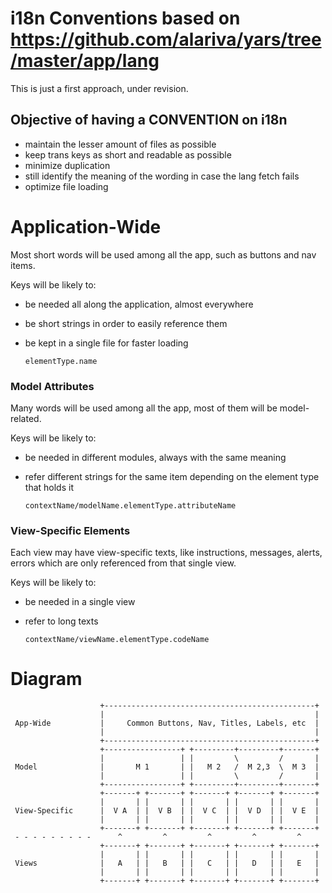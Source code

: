 # i18n Conventions based on https://github.com/alariva/yars/tree/master/app/lang

This is just a first approach, under revision.

## Objective of having a CONVENTION on i18n

  * maintain the lesser amount of files as possible
  * keep trans keys as short and readable as possible
  * minimize duplication
  * still identify the meaning of the wording in case the lang fetch fails
  * optimize file loading

# Application-Wide

Most short words will be used among all the app, such as buttons and nav items.

Keys will be likely to:

  * be needed all along the application, almost everywhere
  * be short strings in order to easily reference them
  * be kept in a single file for faster loading

        elementType.name

### Model Attributes

Many words will be used among all the app, most of them will be model-related.

Keys will be likely to:

  * be needed in different modules, always with the same meaning
  * refer different strings for the same item depending on the element type that holds it

        contextName/modelName.elementType.attributeName

### View-Specific Elements

Each view may have view-specific texts, like instructions, messages, alerts, errors which are only referenced from that single view.

Keys will be likely to:

  * be needed in a single view
  * refer to long texts

        contextName/viewName.elementType.codeName

# Diagram

                        +-----------------------------------------------+
                        |                                               |
     App-Wide           |     Common Buttons, Nav, Titles, Labels, etc  |
                        |                                               |
                        +-----------------------------------------------+
                        +-----------------+ +---------+---------+-------+
                        |                 | |         \         /       |
     Model              |       M 1       | |   M 2   /  M 2,3  \  M 3  |
                        |                 | |         \         /       |
                        +-----------------+ +---------+---------+-------+
                        +-------+ +-------+ +-------+ +-------+ +-------+
                        |       | |       | |       | |       | |       |
     View-Specific      |  V A  | |  V B  | |  V C  | |  V D  | |  V E  |
                        |       | |       | |       | |       | |       |
                        +-------+ +-------+ +-------+ +-------+ +-------+
     - - - - - - - - -      ^         ^         ^         ^         ^    
                        +-------+ +-------+ +-------+ +-------+ +-------+
                        |       | |       | |       | |       | |       |
     Views              |   A   | |   B   | |   C   | |   D   | |   E   |
                        |       | |       | |       | |       | |       |
                        +-------+ +-------+ +-------+ +-------+ +-------+